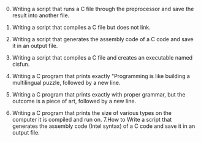 0. Writing a script that runs a C file through the preprocessor and save the result into another file.

1. Writing a script that compiles a C file but does not link.

2. Writing a script that generates the assembly code of a C code and save it in an output file.

3. Writing a script that compiles a C file and creates an executable named cisfun.

4. Writing a C program that prints exactly "Programming is like building a multilingual puzzle, followed by a new line.

5. Writing a C program that prints exactly with proper grammar, but the outcome is a piece of art, followed by a new line.

6. Writing a C program that prints the size of various types on the computer it is compiled and run on. 7.How to Write a script that generates the assembly code (Intel syntax) of a C code and save it in an output file.
